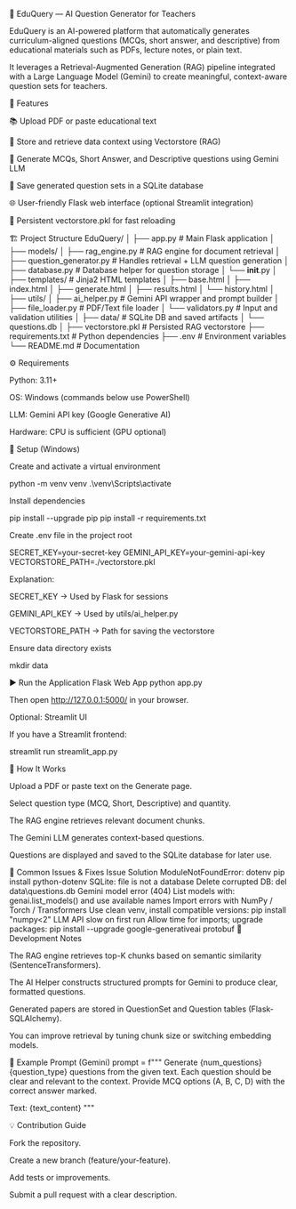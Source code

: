 🧠 EduQuery — AI Question Generator for Teachers

EduQuery is an AI-powered platform that automatically generates curriculum-aligned questions (MCQs, short answer, and descriptive) from educational materials such as PDFs, lecture notes, or plain text.

It leverages a Retrieval-Augmented Generation (RAG) pipeline integrated with a Large Language Model (Gemini) to create meaningful, context-aware question sets for teachers.

🚀 Features

📚 Upload PDF or paste educational text

🧩 Store and retrieve data context using Vectorstore (RAG)

🤖 Generate MCQs, Short Answer, and Descriptive questions using Gemini LLM

💾 Save generated question sets in a SQLite database

🌐 User-friendly Flask web interface (optional Streamlit integration)

🔄 Persistent vectorstore.pkl for fast reloading

🏗️ Project Structure
EduQuery/
│
├── app.py                        # Main Flask application
│
├── models/
│   ├── rag_engine.py             # RAG engine for document retrieval
│   ├── question_generator.py     # Handles retrieval + LLM question generation
│   ├── database.py               # Database helper for question storage
│   └── __init__.py
│
├── templates/                    # Jinja2 HTML templates
│   ├── base.html
│   ├── index.html
│   ├── generate.html
│   ├── results.html
│   └── history.html
│
├── utils/
│   ├── ai_helper.py              # Gemini API wrapper and prompt builder
│   ├── file_loader.py            # PDF/Text file loader
│   └── validators.py             # Input and validation utilities
│
├── data/                         # SQLite DB and saved artifacts
│   └── questions.db
│
├── vectorstore.pkl               # Persisted RAG vectorstore
├── requirements.txt              # Python dependencies
├── .env                          # Environment variables
└── README.md                     # Documentation

⚙️ Requirements

Python: 3.11+

OS: Windows (commands below use PowerShell)

LLM: Gemini API key (Google Generative AI)

Hardware: CPU is sufficient (GPU optional)

🧩 Setup (Windows)

Create and activate a virtual environment

python -m venv venv
.\venv\Scripts\activate


Install dependencies

pip install --upgrade pip
pip install -r requirements.txt


Create .env file in the project root

SECRET_KEY=your-secret-key
GEMINI_API_KEY=your-gemini-api-key
VECTORSTORE_PATH=./vectorstore.pkl


Explanation:

SECRET_KEY → Used by Flask for sessions

GEMINI_API_KEY → Used by utils/ai_helper.py

VECTORSTORE_PATH → Path for saving the vectorstore

Ensure data directory exists

mkdir data

▶️ Run the Application
Flask Web App
python app.py


Then open http://127.0.0.1:5000/
 in your browser.

Optional: Streamlit UI

If you have a Streamlit frontend:

streamlit run streamlit_app.py

🧠 How It Works

Upload a PDF or paste text on the Generate page.

Select question type (MCQ, Short, Descriptive) and quantity.

The RAG engine retrieves relevant document chunks.

The Gemini LLM generates context-based questions.

Questions are displayed and saved to the SQLite database for later use.

🧰 Common Issues & Fixes
Issue	Solution
ModuleNotFoundError: dotenv	pip install python-dotenv
SQLite: file is not a database	Delete corrupted DB: del data\questions.db
Gemini model error (404)	List models with:
genai.list_models() and use available names
Import errors with NumPy / Torch / Transformers	Use clean venv, install compatible versions:
pip install "numpy<2"
LLM API slow on first run	Allow time for imports; upgrade packages:
pip install --upgrade google-generativeai protobuf
🧪 Development Notes

The RAG engine retrieves top-K chunks based on semantic similarity (SentenceTransformers).

The AI Helper constructs structured prompts for Gemini to produce clear, formatted questions.

Generated papers are stored in QuestionSet and Question tables (Flask-SQLAlchemy).

You can improve retrieval by tuning chunk size or switching embedding models.

🧩 Example Prompt (Gemini)
prompt = f"""
Generate {num_questions} {question_type} questions from the given text.
Each question should be clear and relevant to the context.
Provide MCQ options (A, B, C, D) with the correct answer marked.

Text:
{text_content}
"""

💡 Contribution Guide

Fork the repository.

Create a new branch (feature/your-feature).

Add tests or improvements.

Submit a pull request with a clear description.
